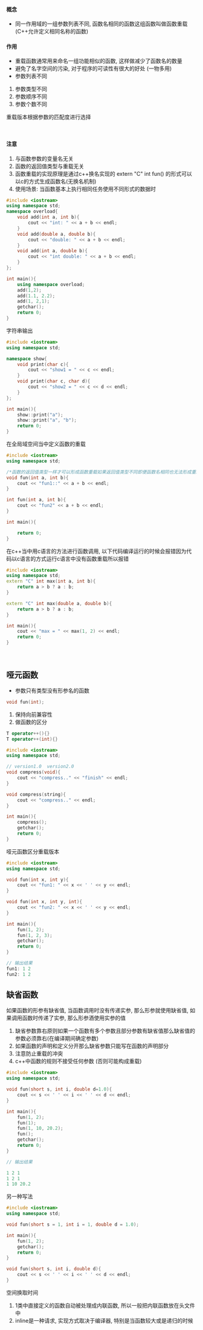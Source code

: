 
#### 概念

* 同一作用域的一组参数列表不同, 函数名相同的函数这组函数叫做函数重载 (C++允许定义相同名称的函数)

#### 作用
* 重载函数通常用来命名一组功能相似的函数, 这样做减少了函数名的数量
* 避免了名字空间的污染, 对于程序的可读性有很大的好处 (一物多用)
* 参数列表不同
1) 参数类型不同
2) 参数顺序不同
3) 参数个数不同

重载版本根据参数的匹配度进行选择

<br>

#### 注意
1) 与函数参数的变量名无关
2) 函数的返回值类型与重载无关
3) 函数重载的实现原理是通过c++换名实现的 extern "C" int fun() 的形式可以以c的方式生成函数名(无换名机制)
4) 使用场景: 当函数基本上执行相同任务使用不同形式的数据时

```overload.cpp
#include <iostream>
using namespace std;
namespace overload{
    void add(int a, int b){
        cout << "int: " << a + b << endl;
    }
    void add(double a, double b){
        cout << "double: " << a + b << endl;
    }
    void add(int a, double b){
        cout << "int double: " << a + b << endl;
    }
};

int main(){
    using namespace overload;
    add(1,2);
    add(1.1, 2.2);
    add(1, 2,1);
    getchar();
    return 0;
}

```

字符串输出

```overload.cpp
#include <iostream>
using namespace std;

namespace show{
    void print(char c){
        cout << "show1 = " << c << endl; 
    }
    void print(char c, char d){
        cout << "show2 = " << c << d << endl; 
    }
};

int main(){
    show::print("a");
    show::print("a", "b");
    return 0;
}
```

在全局域空间当中定义函数的重载
```overload.cpp
#include <iostream>
using namespace std;

/*函数的返回值类型一样才可以形成函数重载如果返回值类型不同即便函数名相同也无法形成重载*/
void fun(int a, int b){
    cout << "fun1::" << a + b << endl;
}

int fun(int a, int b){
    cout << "fun2" << a + b << endl;
}

int main(){

    return 0;
}
```

在c++当中用c语言的方法进行函数调用, 以下代码编译运行的时候会报错因为代码以c语言的方式运行c语言中没有函数重载所以报错
```overload.cpp
#include <iostream>
using namespace std;
extern "C" int max(int a, int b){
    return a > b ? a : b;
}

extern "C" int max(double a, double b){
    return a > b ? a : b;
}

int main(){
    cout << "max = " << max(1, 2) << endl;
    return 0;
}
```

<br>

## 哑元函数

* 参数只有类型没有形参名的函数
```cpp
void fun(int);
```
1) 保持向前兼容性
2) 做函数的区分
```cpp
T operator++(){}
T operator++(int){}
```

```dump.cpp
#include <iostream>
using namespace std;

// version1.0  version2.0
void compress(void){
    cout << "compress.." << "finish" << endl;
}

void compress(string){
    cout << "compress.." << endl;
}

int main(){
    compress();
    getchar();
    return 0;
}
```

哑元函数区分重载版本
```cpp
#include <iostream>
using namespace std;

void fun(int x, int y){
    cout << "fun1: " << x << ' ' << y << endl;
}

void fun(int x, int y, int){
    cout << "fun2: " << x << ' ' << y << endl;
}

int main(){
    fun(1, 2);
    fun(1, 2, 3);
    getchar();
    return 0;
}

// 输出结果
fun1: 1 2
fun2: 1 2
```

## 缺省函数

如果函数的形参有缺省值, 当函数调用时没有传递实参, 那么形参就使用缺省值, 如果调用函数时传递了实参, 那么形参酒使用实参的值
1) 缺省参数靠右原则如果一个函数有多个参数且部分参数有缺省值那么缺省值的参数必须靠右(在编译期间确定参数)
2) 如果函数的声明和定义分开那么缺省参数只能写在函数的声明部分
3) 注意防止重载的冲突
4) c++中函数的规则不接受任何参数 (否则可能构成重载)

```default.cpp
#include <iostream>
using namespace std;

void fun(short s, int i, double d=1.0){
    cout << s << ' ' << i << ' ' << d << endl;
}

int main(){
    fun(1, 2);
    fun(1);
    fun(1, 10, 20.2);
    fun();
    getchar();
    return 0;
}

// 输出结果

1 2 1
1 2 1
1 10 20.2
```

另一种写法


```default.cpp
#include <iostream>
using namespace std;

void fun(short s = 1, int i = 1, double d = 1.0);

int main(){
    fun(1, 2);
    getchar();
    return 0;
}

void fun(short s, int i, double d){
    cout << s << ' ' << i << ' ' << d << endl;
}

```

空间换取时间
1) 1类中直接定义的函数自动被处理成内联函数, 所以一般把内联函数放在头文件中
2) inline是一种请求, 实现方式取决于编译器, 特别是当函数较大或是递归的时候
